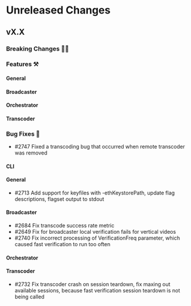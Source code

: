 # Unreleased Changes

## vX.X

### Breaking Changes 🚨🚨

### Features ⚒

#### General

#### Broadcaster

#### Orchestrator

#### Transcoder

### Bug Fixes 🐞
- #2747 Fixed a transcoding bug that occurred when remote transcoder was removed

#### CLI

#### General
- \#2713 Add support for keyfiles with -ethKeystorePath, update flag descriptions, flagset output to stdout

#### Broadcaster
- \#2684 Fix transcode success rate metric
- \#2649 Fix for broadcaster local verification fails for vertical videos
- \#2740 Fix incorrect processing of VerificationFreq parameter, which caused fast verification to run too often

#### Orchestrator

#### Transcoder
- \#2732 Fix transcoder crash on session teardown, fix maxing out available sessions, because fast verification session teardown is not being called

